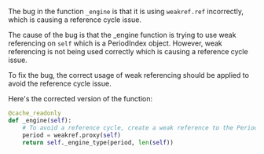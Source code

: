 The bug in the function `_engine` is that it is using `weakref.ref` incorrectly, which is causing a reference cycle issue.

The cause of the bug is that the _engine function is trying to use weak referencing on `self` which is a PeriodIndex object. However, weak referencing is not being used correctly which is causing a reference cycle issue.

To fix the bug, the correct usage of weak referencing should be applied to avoid the reference cycle issue.

Here's the corrected version of the function:

```python
@cache_readonly
def _engine(self):
    # To avoid a reference cycle, create a weak reference to the PeriodIndex object
    period = weakref.proxy(self)
    return self._engine_type(period, len(self))
```